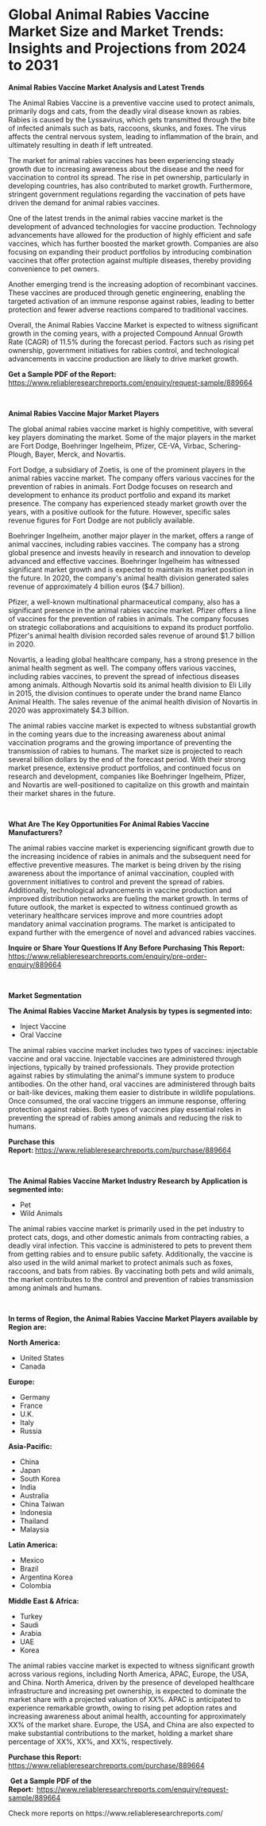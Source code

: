 <p><h1>Global Animal Rabies Vaccine Market Size and Market Trends: Insights and Projections from 2024 to 2031</h1></p><p><strong>Animal Rabies Vaccine Market Analysis and Latest Trends</strong></p>
<p><p>The Animal Rabies Vaccine is a preventive vaccine used to protect animals, primarily dogs and cats, from the deadly viral disease known as rabies. Rabies is caused by the Lyssavirus, which gets transmitted through the bite of infected animals such as bats, raccoons, skunks, and foxes. The virus affects the central nervous system, leading to inflammation of the brain, and ultimately resulting in death if left untreated.</p><p>The market for animal rabies vaccines has been experiencing steady growth due to increasing awareness about the disease and the need for vaccination to control its spread. The rise in pet ownership, particularly in developing countries, has also contributed to market growth. Furthermore, stringent government regulations regarding the vaccination of pets have driven the demand for animal rabies vaccines.</p><p>One of the latest trends in the animal rabies vaccine market is the development of advanced technologies for vaccine production. Technology advancements have allowed for the production of highly efficient and safe vaccines, which has further boosted the market growth. Companies are also focusing on expanding their product portfolios by introducing combination vaccines that offer protection against multiple diseases, thereby providing convenience to pet owners.</p><p>Another emerging trend is the increasing adoption of recombinant vaccines. These vaccines are produced through genetic engineering, enabling the targeted activation of an immune response against rabies, leading to better protection and fewer adverse reactions compared to traditional vaccines.</p><p>Overall, the Animal Rabies Vaccine Market is expected to witness significant growth in the coming years, with a projected Compound Annual Growth Rate (CAGR) of 11.5% during the forecast period. Factors such as rising pet ownership, government initiatives for rabies control, and technological advancements in vaccine production are likely to drive market growth.</p></p>
<p><strong>Get a Sample PDF of the Report:&nbsp;</strong> <a href="https://www.reliableresearchreports.com/enquiry/request-sample/889664">https://www.reliableresearchreports.com/enquiry/request-sample/889664</a></p>
<p>&nbsp;</p>
<p><strong>Animal Rabies Vaccine Major Market Players</strong></p>
<p><p>The global animal rabies vaccine market is highly competitive, with several key players dominating the market. Some of the major players in the market are Fort Dodge, Boehringer Ingelheim, Pfizer, CE-VA, Virbac, Schering-Plough, Bayer, Merck, and Novartis.</p><p>Fort Dodge, a subsidiary of Zoetis, is one of the prominent players in the animal rabies vaccine market. The company offers various vaccines for the prevention of rabies in animals. Fort Dodge focuses on research and development to enhance its product portfolio and expand its market presence. The company has experienced steady market growth over the years, with a positive outlook for the future. However, specific sales revenue figures for Fort Dodge are not publicly available.</p><p>Boehringer Ingelheim, another major player in the market, offers a range of animal vaccines, including rabies vaccines. The company has a strong global presence and invests heavily in research and innovation to develop advanced and effective vaccines. Boehringer Ingelheim has witnessed significant market growth and is expected to maintain its market position in the future. In 2020, the company's animal health division generated sales revenue of approximately 4 billion euros ($4.7 billion).</p><p>Pfizer, a well-known multinational pharmaceutical company, also has a significant presence in the animal rabies vaccine market. Pfizer offers a line of vaccines for the prevention of rabies in animals. The company focuses on strategic collaborations and acquisitions to expand its product portfolio. Pfizer's animal health division recorded sales revenue of around $1.7 billion in 2020.</p><p>Novartis, a leading global healthcare company, has a strong presence in the animal health segment as well. The company offers various vaccines, including rabies vaccines, to prevent the spread of infectious diseases among animals. Although Novartis sold its animal health division to Eli Lilly in 2015, the division continues to operate under the brand name Elanco Animal Health. The sales revenue of the animal health division of Novartis in 2020 was approximately $4.3 billion.</p><p>The animal rabies vaccine market is expected to witness substantial growth in the coming years due to the increasing awareness about animal vaccination programs and the growing importance of preventing the transmission of rabies to humans. The market size is projected to reach several billion dollars by the end of the forecast period. With their strong market presence, extensive product portfolios, and continued focus on research and development, companies like Boehringer Ingelheim, Pfizer, and Novartis are well-positioned to capitalize on this growth and maintain their market shares in the future.</p></p>
<p>&nbsp;</p>
<p><strong>What Are The Key Opportunities For Animal Rabies Vaccine Manufacturers?</strong></p>
<p><p>The animal rabies vaccine market is experiencing significant growth due to the increasing incidence of rabies in animals and the subsequent need for effective preventive measures. The market is being driven by the rising awareness about the importance of animal vaccination, coupled with government initiatives to control and prevent the spread of rabies. Additionally, technological advancements in vaccine production and improved distribution networks are fueling the market growth. In terms of future outlook, the market is expected to witness continued growth as veterinary healthcare services improve and more countries adopt mandatory animal vaccination programs. The market is anticipated to expand further with the emergence of novel and advanced rabies vaccines.</p></p>
<p><strong>Inquire or Share Your Questions If Any Before Purchasing This Report:</strong> <a href="https://www.reliableresearchreports.com/enquiry/pre-order-enquiry/889664">https://www.reliableresearchreports.com/enquiry/pre-order-enquiry/889664</a></p>
<p>&nbsp;</p>
<p><strong>Market Segmentation</strong></p>
<p><strong>The Animal Rabies Vaccine Market Analysis by types is segmented into:</strong></p>
<p><ul><li>Inject Vaccine</li><li>Oral Vaccine</li></ul></p>
<p><p>The animal rabies vaccine market includes two types of vaccines: injectable vaccine and oral vaccine. Injectable vaccines are administered through injections, typically by trained professionals. They provide protection against rabies by stimulating the animal's immune system to produce antibodies. On the other hand, oral vaccines are administered through baits or bait-like devices, making them easier to distribute in wildlife populations. Once consumed, the oral vaccine triggers an immune response, offering protection against rabies. Both types of vaccines play essential roles in preventing the spread of rabies among animals and reducing the risk to humans.</p></p>
<p><strong>Purchase this Report:&nbsp;</strong><a href="https://www.reliableresearchreports.com/purchase/889664">https://www.reliableresearchreports.com/purchase/889664</a></p>
<p>&nbsp;</p>
<p><strong>The Animal Rabies Vaccine Market Industry Research by Application is segmented into:</strong></p>
<p><ul><li>Pet</li><li>Wild Animals</li></ul></p>
<p><p>The animal rabies vaccine market is primarily used in the pet industry to protect cats, dogs, and other domestic animals from contracting rabies, a deadly viral infection. This vaccine is administered to pets to prevent them from getting rabies and to ensure public safety. Additionally, the vaccine is also used in the wild animal market to protect animals such as foxes, raccoons, and bats from rabies. By vaccinating both pets and wild animals, the market contributes to the control and prevention of rabies transmission among animals and humans.</p></p>
<p>&nbsp;</p>
<p><strong>In terms of Region, the Animal Rabies Vaccine Market Players available by Region are:</strong></p>
<p>
    <p> <strong> North America: </strong>
        <ul>
            <li>United States</li>
            <li>Canada</li>
        </ul>
        </p> 
    <p> <strong> Europe: </strong>
        <ul>
            <li>Germany</li>
            <li>France</li>
            <li>U.K.</li>
            <li>Italy</li>
            <li>Russia</li>
        </ul>
        </p> 
    <p> <strong> Asia-Pacific: </strong>
        <ul>
            <li>China</li>
            <li>Japan</li>
            <li>South Korea</li>
            <li>India</li>
            <li>Australia</li>
            <li>China Taiwan</li>
            <li>Indonesia</li>
            <li>Thailand</li>
            <li>Malaysia</li>
        </ul>
        </p> 
    <p> <strong> Latin America: </strong>
        <ul>
            <li>Mexico</li>
            <li>Brazil</li>
            <li>Argentina Korea</li>
            <li>Colombia</li>
        </ul>
        </p> 
    <p> <strong> Middle East & Africa: </strong>
        <ul>
            <li>Turkey</li>
            <li>Saudi</li>
            <li>Arabia</li>
            <li>UAE</li>
            <li>Korea</li>
        </ul>
    </p>
    </p>
<p><p>The animal rabies vaccine market is expected to witness significant growth across various regions, including North America, APAC, Europe, the USA, and China. North America, driven by the presence of developed healthcare infrastructure and increasing pet ownership, is expected to dominate the market share with a projected valuation of XX%. APAC is anticipated to experience remarkable growth, owing to rising pet adoption rates and increasing awareness about animal health, accounting for approximately XX% of the market share. Europe, the USA, and China are also expected to make substantial contributions to the market, holding a market share percentage of XX%, XX%, and XX%, respectively.</p></p>
<p><strong>Purchase this Report: </strong><a href="https://www.reliableresearchreports.com/purchase/889664">https://www.reliableresearchreports.com/purchase/889664</a></p>
<p>&nbsp;<strong>Get a Sample PDF of the Report:&nbsp;&nbsp;</strong><a href="https://www.reliableresearchreports.com/enquiry/request-sample/889664">https://www.reliableresearchreports.com/enquiry/request-sample/889664</a></p>
<p><strong></strong></p>
<p>Check more reports on https://www.reliableresearchreports.com/</p>